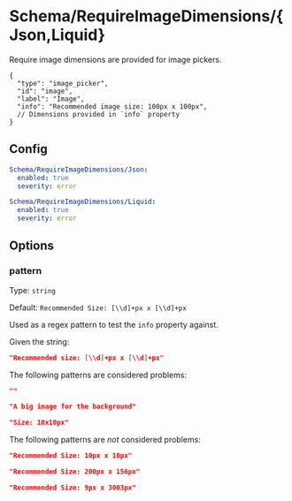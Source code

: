 # Schema/RequireImageDimensions/{Json,Liquid}

Require image dimensions are provided for image pickers.

```jsonc
{
  "type": "image_picker",
  "id": "image",
  "label": "Image",
  "info": "Recommended image size: 100px x 100px",
  // Dimensions provided in `info` property
}
```

## Config

```yaml
Schema/RequireImageDimensions/Json:
  enabled: true
  severity: error

Schema/RequireImageDimensions/Liquid:
  enabled: true
  severity: error
```

## Options

### pattern

Type: `string`

Default: `Recommended Size: [\\d]+px x [\\d]+px`

Used as a regex pattern to test the `info` property against.

Given the string:

```json
"Recommended size: [\\d]+px x [\\d]+px"
```

The following patterns are considered problems:

```json
""
```

```json
"A big image for the background"
```

```json
"Size: 10x10px"
```

The following patterns are _not_ considered problems:

```json
"Recommended Size: 10px x 10px"
```

```json
"Recommended Size: 200px x 156px"
```

```json
"Recommended Size: 9px x 3003px"
```
